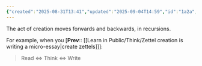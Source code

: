 ```yaml
---
{"created":"2025-08-31T13:41","updated":"2025-09-04T14:59","id":"1a2a","dg-permalink":"1a2a-creation-recursive","dg-publish":true,"dg-path":"Think/Creation is recursive.md","permalink":"/1a2a-creation-recursive/","dgPassFrontmatter":true,"noteIcon":"1"}
---
```


The act of creation moves forwards and backwards, in recursions. 

For example, when you [**Prev**:: [[Learn in Public/Think/Zettel creation is writing a micro-essay\|create zettels]]]:
> Read <=> Think <=> Write 